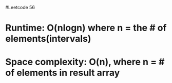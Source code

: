 #Leetcode 56
# Runtime: O(nlogn) where n = the # of elements(intervals)
# Space complexity: O(n), where n = # of elements in result array
